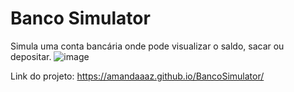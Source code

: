 # Banco Simulator
Simula uma conta bancária onde pode visualizar o saldo, sacar ou depositar. 
![image](https://github.com/Amandaaaz/BancoSimulator/assets/95643803/ddfa6750-a280-49cd-be2c-8d23559bb8bd)

Link do projeto:
https://amandaaaz.github.io/BancoSimulator/
